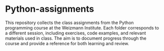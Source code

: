 # Python-assignments
This repository collects the class assignments from the Python programming course at the Weizmann Institute. Each folder corresponds to a different session, including exercises, code examples, and relevant materials used in class. The aim is to document progress through the course and provide a reference for both learning and review.
